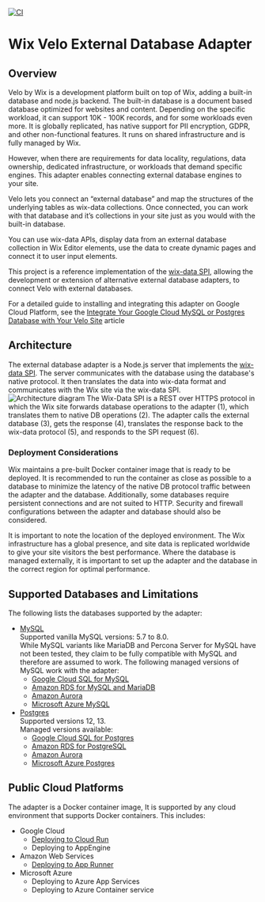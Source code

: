 [![CI](https://github.com/wix/velo-external-db/actions/workflows/main.yml/badge.svg)](https://github.com/wix/velo-external-db/actions/workflows/main.yml)

# Wix Velo External Database Adapter

## Overview

Velo by Wix is a development platform built on top of Wix, adding a built-in database and node.js backend. The built-in database is a document based database optimized for websites and content. Depending on the specific workload, it can support 10K - 100K records, and for some workloads even more. It is globally replicated, has native support for PII encryption, GDPR, and other non-functional features. It runs on shared infrastructure and is fully managed by Wix. 

However, when there are requirements for data locality, regulations, data ownership, dedicated infrastructure, or workloads that demand specific engines. This adapter enables connecting external database engines to your site.

Velo lets you connect an “external database” and map the structures of the underlying tables as wix-data collections. Once connected, you can work with that database and it’s collections in your site just as you would with the built-in database.

You can use wix-data APIs, display data from an external database collection in Wix Editor elements, use the data to create dynamic pages and connect it to user input elements.

This project is a reference implementation of the [wix-data SPI](https://www.wix.com/velo/reference/spis/external-database-collections), allowing the development or extension of alternative external database adapters, to connect Velo with external databases.

For a detailed guide to installing and integrating this adapter on Google Cloud Platform, see the [Integrate Your Google Cloud MySQL or Postgres Database with Your Velo Site](https://support.wix.com/en/article/integrate-your-google-cloud-mysql-or-postgres-database-with-your-velo-site) article

## Architecture

The external database adapter is a Node.js server that implements the [wix-data SPI](https://www.wix.com/velo/reference/spis/external-database-collections). The server communicates with the database using the database's native protocol. It then translates the data into wix-data format and communicates with the Wix site via the wix-data SPI. 
![Architecture diagram](https://d2x3xhvgiqkx42.cloudfront.net/12345678-1234-1234-1234-1234567890ab/11e10e4f-b84d-4136-a5a9-6109fab0b7d7/2021/02/28/2ea08bbb-fd80-4867-a96e-f1e6ace75200/3a60c87f-2a76-4070-8cd2-88061df85565.png)
The Wix-Data SPI is a REST over HTTPS protocol in which the Wix site forwards database operations to the adapter (1), which translates them to native DB operations (2). The adapter calls the external database (3), gets the response (4), translates the response back to the wix-data protocol (5), and responds to the SPI request (6).
  

### Deployment Considerations

Wix maintains a pre-built Docker container image that is ready to be deployed. It is recommended to run the container as close as possible to a database to minimize the latency of the native DB protocol traffic between the adapter and the database. Additionally, some databases require persistent connections and are not suited to HTTP. Security and firewall configurations between the adapter and database should also be considered. 

It is important to note the location of the deployed environment. The Wix infrastructure has a global presence, and site data is replicated worldwide to give your site visitors the best performance. Where the database is managed externally, it is important to set up the adapter and the database in the correct region for optimal performance.

## Supported Databases and Limitations

The following lists the databases supported by the adapter:

* [MySQL](https://www.mysql.com)  
  Supported vanilla MySQL versions: 5.7 to 8.0.  
  While MySQL variants like MariaDB and Percona Server for MySQL have not been tested, they claim to be fully compatible with MySQL and therefore are assumed to work. The following managed versions of MySQL work with the adapter:
  * [Google Cloud SQL for MySQL](https://cloud.google.com/sql)
  * [Amazon RDS for MySQL and MariaDB](https://aws.amazon.com/rds/mysql/)
  * [Amazon Aurora](https://aws.amazon.com/rds/aurora/mysql-features/)
  * [Microsoft Azure MySQL](https://azure.microsoft.com/en-us/services/mysql/#overview)
* [Postgres](https://www.postgresql.org)  
  Supported versions 12, 13.  
  Managed versions available:
  * [Google Cloud SQL for Postgres](https://cloud.google.com/sql)
  * [Amazon RDS for PostgreSQL](https://aws.amazon.com/rds/postgresql/)
  * [Amazon Aurora](https://aws.amazon.com/rds/aurora)
  * [Microsoft Azure Postgres](https://azure.microsoft.com/en-us/services/postgresql)


## Public Cloud Platforms

The adapter is a Docker container image, It is supported by any cloud environment that supports Docker containers.
This includes:
* Google Cloud
  * [Deploying to Cloud Run](https://support.wix.com/en/article/using-your-mysql-and-postgres-database-with-velo)
  * Deploying to AppEngine
* Amazon Web Services
  * [Deploying to App Runner](https://support.wix.com/en/article/integrate-your-aws-mysql-database-with-your-velo-site)
* Microsoft Azure
  * Deploying to Azure App Services
  * Deploying to Azure Container service
